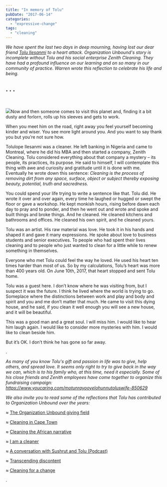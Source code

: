 ```yaml
---
title: "In memory of Tolu"
pubDate: "2017-06-14"
categories: 
  - "expressive-change"
tags: 
  - "cleaning"
---
```


_We have spent the last two days in deep mourning, having lost our dear friend [Tolu Ilesanmi](https://organizationunbound.org/tolulope-ilesanmi/) to a heart attack. Organization Unbound's story is incomplete without Tolu and his social enterprise Zenith Cleaning. They have had a profound influence on our learning and on so many in our community of practice. Warren wrote this reflection to celebrate his life and being._

## . . .

 

![](https://organizationunbound.org/wp-content/uploads/2012/03/Toluportrait.jpg)Now and then someone comes to visit this planet and, finding it a bit dusty and forlorn, rolls up his sleeves and gets to work.

When you meet him on the road, right away you feel yourself becoming kinder and wiser. You see more light around you. And you want to say thank you but you’re not sure how.

Tolulope Ilesanmi was a cleaner. He left banking in Nigeria and came to Montreal, where he did his MBA and then started a company, Zenith Cleaning. Tolu considered everything about that company a mystery – its people, its practices, its purpose. He said to himself, I will contemplate this thing with awe and curiosity and gratitude until it is done with me. Eventually he wrote down this sentence: _Cleaning is the process of removing dirt from any space, surface, object or subject thereby exposing beauty, potential, truth and sacredness._

You could spend your life trying to write a sentence like that. Tolu did. He wrote it over and over again, every time he laughed or hugged or swept the floor or gave a workshop. He kept monkish hours, rising before dawn each day to pray and to ponder, and then he went out and wrote and spoke and built things and broke things. And he cleaned. He cleaned kitchens and bathrooms and offices. He cleaned his own spirit, and he cleaned yours.

Tolu was an artist. His raw material was love. He took it in his hands and shaped it and gave it many expressions. He spoke about love to business students and senior executives. To people who had spent their lives cleaning and to people who just wanted to clean for a little while to renew something in themselves.

Everyone who met Tolu could feel the way he loved. He used his heart ten times harder than most of us. So by my calculations, Tolu’s heart was more than 400 years old. On June 10th, 2017, that heart stopped and sent Tolu home.

Tolu was a guest here. I don’t know where he was visiting from, but I suspect it was the future. I think he lived where the world is trying to go. Someplace where the distinctions between work and play and body and spirit and you and me don’t matter that much. He came to visit this dying house, and he said, if you clean it well enough you will see a new house, and it will be beautiful.

This was a good man and a great soul. I will miss him. I would like to hear him laugh again. I would like to consider more mysteries with him. I would like to clean beside him.

But it’s OK. I don’t think he has gone so far away.

.

_As many of you know Tolu's gift and passion in life was to give, help others, and spread love. It seems only right to try to give back in the way we can, which is to his family who, at this time, need it especially. Some of his close friends and Zenith employees have come together to organize this fundraising campaign: https://www.youcaring.com/motunrayooyelohunnutoluswife-850629_

_We also invite you to read some of the reflections that Tolu has contributed to Organization Unbound over the years:_

_≈_ [The Organization Unbound giving field](https://organizationunbound.org/expressive-change/the-organization-unbound-giving-field/)

_≈_ [Cleaning in Cape Town](https://organizationunbound.org/expressive-change/cleaning-in-cape-town/)

_≈_ [Cleaning the African narrative](https://organizationunbound.org/expressive-change/cleaning-the-african-narrative/)

_≈_ [I am a cleaner](https://organizationunbound.org/expressive-change/i-am-a-cleaner/)

_≈_ [A conversation with Sushrut and Tolu (Podcast)](https://organizationunbound.org/expressive-change/podcast-a-conversation-with-sushrut-and-tolu/)

_≈_ [Transcending discontent](https://organizationunbound.org/transcending-discontent-by-tolulope-ilesanmi)

_≈_ [Cleaning for a change](https://organizationunbound.org/expressive-change/cleaning-for-a-change/)

.
